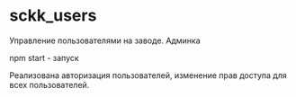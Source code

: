 # sckk_users
Управление пользователями на заводе. Админка

npm start   - запуск

Реализована авторизация пользователей, изменение прав доступа для всех пользователей.
